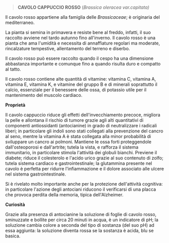 > **CAVOLO CAPPUCCIO ROSSO** (*Brassica oleracea var.capitata)*

Il cavolo rosso appartiene alla famiglia delle *Brassicaceae*;
è originaria del mediterraneo.

La pianta si semina in primavera e resiste bene al freddo, infatti, il
suo raccolto avviene nel tardo autunno fino all'inverno. Il cavolo rosso
è una pianta che ama l\'umidità e necessita di annaffiature regolari ma
moderate, rincalzature tempestive, allentamento del terreno e
diserbo.

Il cavolo rosso può essere raccolto quando il cespo ha una
dimensione abbastanza importante e comunque fino a quando risulta duro e
compatto al tatto.

Il cavolo rosso contiene alte quantità di vitamine: vitamina C, vitamina
A, vitamina E, vitamina K, e vitamine del gruppo B e di minerali
soprattutto il calcio, essenziale per il benessere delle ossa,
di potassio utile per il mantenimento del muscolo cardiaco.

**Proprietà**

Il cavolo cappuccio riduce gli effetti dell'invecchiamento precoce,
migliora la pelle e allontana il rischio di tumore grazie agli alti
quantitativi di componenti antiossidanti (antocianine) in grado di
neutralizzare i radicali liberi; in particolare gli indoli sono stati
collegati alla prevenzione del cancro al seno, mentre la vitamina A è
stata collegata alla minor probabilità di sviluppare un cancro ai
polmoni. Mantiene le ossa forti proteggendole dall'osteoporosi e
dall'artrite; tutela la vista, e rafforza il sistema immunitario, in
particolare stimola l'attività dei globuli bianchi. Previene il diabete;
riduce il colesterolo e l'acido urico grazie al suo contenuto di zolfo;
tutela sistema cardiaco e gastrointestinale; la glutammina presente nel
cavolo è perfetta per ridurre l'infiammazione e il dolore associato alle
ulcere nel sistema gastrointestinale.

Si è rivelato molto importante anche per la protezione dell'attività
cognitiva: in particolare l'azione degli antociani riducono il
verificarsi di una placca che provoca perdita della memoria, tipica
dell'Alzheimer.

**Curiosità**

Grazie alla presenza di antocianine la soluzione di foglie di cavolo
rosso, sminuzzate e bollite per circa 20 minuti in acqua, è un
indicatore di pH; la soluzione cambia colore a seconda del tipo di
sostanza (del suo pH) ad essa aggiunta: la soluzione diventa rossa se la
sostanza è acida, blu se basica.
